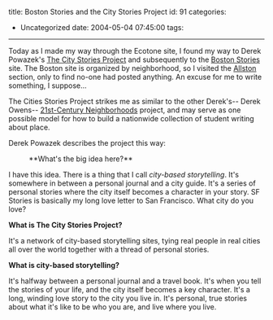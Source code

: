 title: Boston Stories and the City Stories Project
id: 91
categories:
  - Uncategorized
date: 2004-05-04 07:45:00
tags:
---

Today as I made my way through the Ecotone site, I found my way to Derek Powazek's  [The City Stories Project](http://citystories.com/) and subsequently to the [Boston Stories](http://www.bostonstories.org/) site. The Boston site is organized by neighborhood, so I visited the [Allston](http://www.bostonstories.org/allston/index.html) section, only to find no-one had posted anything. An excuse for me to write something, I suppose...

The Cities Stories Project strikes me as similar to the other Derek's-- Derek Owens-- [21st-Century Neighborhoods](http://www.ourmap.org/)<!--break--> project, and may serve as one possible model for how to build a nationwide collection of student writing about place. 

Derek Powazek describes the project this way: 

<div style="margin-left:40px;">**What's the big idea here?**</div>

I have this idea. There is a thing that I call _city-based storytelling_.
It's somewhere in between a personal journal and a city guide. It's a
series of personal stories where the city itself becomes a character in
your story. SF Stories is basically my long love letter to San
Francisco. What city do you love?

**What is The City Stories Project?**

It's a network of city-based storytelling sites, tying real people
in real cities all over the world together with a thread of personal
stories.

**What is city-based storytelling?**

It's halfway between a personal journal and a travel book. It's when
you tell the stories of your life, and the city itself becomes a key
character. It's a long, winding love story to the city you live in.
It's personal, true stories about what it's like to be who you are, and
live where you live.